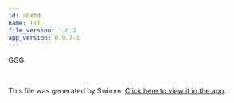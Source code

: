 ```yaml
---
id: a0xbd
name: TTT
file_version: 1.0.2
app_version: 0.9.7-1
---
```


GGG

<br/>

This file was generated by Swimm. [Click here to view it in the app](http://localhost:5000/repos/ls4DA2fLasmQuEbT4ipw/docs/a0xbd).